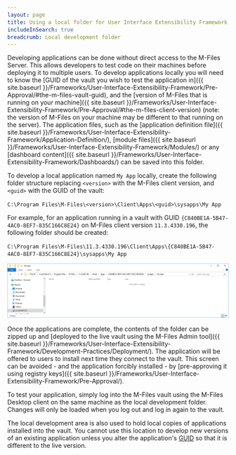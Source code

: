 ```yaml
---
layout: page
title: Using a local folder for User Interface Extensibility Framework application development
includeInSearch: true
breadcrumb: Local development folder
---
```


Developing applications can be done without direct access to the M-Files Server.  This allows developers to test code on their machines before deploying it to multiple users.  To develop applications locally you will need to know the [GUID of the vault you wish to test the application in]({{ site.baseurl }}/Frameworks/User-Interface-Extensibility-Framework/Pre-Approval/#the-m-files-vault-guid), and the [version of M-Files that is running on your machine]({{ site.baseurl }}/Frameworks/User-Interface-Extensibility-Framework/Pre-Approval/#the-m-files-client-version) (note: the version of M-Files on your machine may be different to that running on the server).  The application files, such as the [application definition file]({{ site.baseurl }}/Frameworks/User-Interface-Extensibility-Framework/Application-Definition/), [module files]({{ site.baseurl }}/Frameworks/User-Interface-Extensibility-Framework/Modules/) or any [dashboard content]({{ site.baseurl }}/Frameworks/User-Interface-Extensibility-Framework/Dashboards/) can be saved into this folder.

To develop a local application named `My App` locally, create the following folder structure replacing `<version>` with the M-Files client version, and `<guid>` with the GUID of the vault:

`C:\Program Files\M-Files\<version>\Client\Apps\<guid>\sysapps\My App`

For example, for an application running in a vault with GUID `{C840BE1A-5B47-4AC0-8EF7-835C166C8E24}` on M-Files client version `11.3.4330.196`, the following folder should be created:

`C:\Program Files\M-Files\11.3.4330.196\Client\Apps\{C840BE1A-5B47-4AC0-8EF7-835C166C8E24}\sysapps\My App`

![Sample local development folder](sample.png)

Once the applications are complete, the contents of the folder can be zipped up and [deployed to the live vault using the M-Files Admin tool]({{ site.baseurl }}/Frameworks/User-Interface-Extensibility-Framework/Development-Practices/Deployment/).  The application will be offered to users to install next time they connect to the vault.  This screen can be avoided - and the application forcibly installed - by [pre-approving it using registry keys]({{ site.baseurl }}/Frameworks/User-Interface-Extensibility-Framework/Pre-Approval/).

<p class="note">To test your application, simply log into the M-Files vault using the M-Files Desktop client on the same machine as the local development folder.  Changes will only be loaded when you log out and log in again to the vault.</p>

<p class="note warning">The local development area is also used to hold local copies of applications installed into the vault.  You cannot use this location to develop new versions of an existing application unless you alter the application's <a href="{{ site.baseurl }}/Frameworks/User-Interface-Extensibility-Framework/Application-Definition/#guid-formatting">GUID</a> so that it is different to the live version.</p>